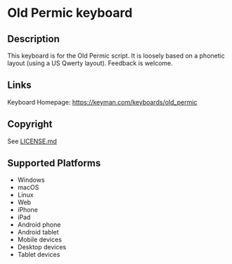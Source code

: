 Old Permic keyboard
==============

Description
-----------
This keyboard is for the Old Permic script. It is loosely based on a phonetic layout (using a US Qwerty layout). Feedback is welcome.

Links
-----
Keyboard Homepage: https://keyman.com/keyboards/old_permic

Copyright
---------
See [LICENSE.md](LICENSE.md)

Supported Platforms
-------------------
 * Windows
 * macOS
 * Linux
 * Web
 * iPhone
 * iPad
 * Android phone
 * Android tablet
 * Mobile devices
 * Desktop devices
 * Tablet devices

